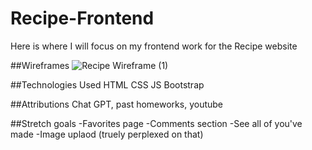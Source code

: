 # Recipe-Frontend
Here is where I will focus on my frontend work for the Recipe website

##Wireframes
![Recipe Wireframe (1)](https://github.com/GlitterAngle/Recipe-Frontend/assets/138747127/b4f933e0-6118-4dda-abb3-4dc160caa461)

##Technologies Used
HTML CSS JS Bootstrap

##Attributions
Chat GPT, past homeworks, youtube

##Stretch goals
-Favorites page
-Comments section 
-See all of you've made
-Image uplaod (truely perplexed on that)
